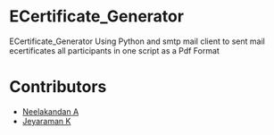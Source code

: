 # ECertificate_Generator
ECertificate_Generator Using Python and smtp mail client to sent mail ecertificates all participants in one script as a Pdf Format

# Contributors

- [Neelakandan A](https://github.com/Neelakandan-A)
- [Jeyaraman K](https://github.com/JeyaramanK)
